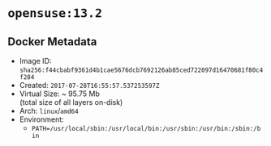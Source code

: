 # `opensuse:13.2`

## Docker Metadata

- Image ID: `sha256:f44cbabf9361d4b1cae5676dcb7692126ab85ced722097d16470681f80c4f284`
- Created: `2017-07-28T16:55:57.537253597Z`
- Virtual Size: ~ 95.75 Mb  
  (total size of all layers on-disk)
- Arch: `linux`/`amd64`
- Environment:
  - `PATH=/usr/local/sbin:/usr/local/bin:/usr/sbin:/usr/bin:/sbin:/bin`
